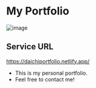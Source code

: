 # My Portfolio
![image](https://github.com/Daichi-11/My_portfolio/assets/60164519/972ac3c6-67d2-4488-b9ed-72270b9d76a6)

## Service URL
https://daichiportfolio.netlify.app/


- This is my personal portfolio.
- Feel free to contact me!
